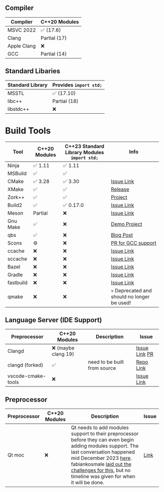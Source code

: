 
## Compiler

| Compiler     | C++20 Modules     |
|--------------|-------------------|
| MSVC 2022    | ✅ (17.6)          |
| Clang        | Partial (17)      |
| Apple Clang  | ❌                |
| GCC          | Partial (14)      |

## Standard Libaries

| Standard Library | Provides `import std;` |
|--------------|--------------------|
| MSSTL    | ✅ (17.10)       |
| libc++        | Partial (18)       |
| libstdc++          | ❌                |

# Build Tools

| Tool     | C++20 Modules | C++23 Standard Library Modules  `import std;` | Info |
|----------|----------------|--------------------|-------|
| Ninja    | ✅ 1.11            | ✅ 1.11                 |       |
| MSBuild   | ✅            | ✅                |  |
| CMake    | ✅ 3.28             | ✅ 3.30               | [Issue Link](https://gitlab.kitware.com/cmake/cmake/-/issues/18355) |
| XMake   | ✅            | ✅                |   [Release](https://github.com/xmake-io/xmake/wiki/Xmake-v2.7.1-Released,-Better-Cplusplus-Modules-Support) |
| Zork++   | ✅            | ✅                |   [Project](https://github.com/zerodaycode/Zork) |
| Build2   | ✅             | ✅ 0.17.0 | [Issue Link](https://github.com/build2/build2/issues/333) |
| Meson    | Partial            | ❌            | [Issue Link](https://github.com/mesonbuild/meson/issues/5024) |
| Gnu Make | ✅             | ❌                 | [Demo Project](https://github.com/fvilante/cpp20_modules_with_gcc_demo)      |
| qbs      | ✅             | ❌                 | [Blog Post](https://www.qt.io/blog/qbs-2.5-released) |
| Scons    | ⚙️             | ❌                 |  [PR for GCC support](https://github.com/SCons/scons/projects/14#card-86356523)     |
| ccache     | ❌             | ❌                 | [Issue Link](https://github.com/ccache/ccache/issues/1252)      |
| sccache     | ❌             | ❌                 | [Issue Link](https://github.com/mozilla/sccache/issues/2095)      |
| Bazel    | ❌             | ❌                 | [Issue Link](https://github.com/bazelbuild/bazel/issues/4005)      |
| Gradle   | ❌             | ❌                 |  [Issue Link](https://github.com/gradle/gradle/issues/29009)     |
| fastbuild   | ❌             | ❌                 |  [Issue Link](https://github.com/fastbuild/fastbuild/issues/1026)   |
| qmake   | ❌             | ❌                 |  💀 Deprecated and should no   longer be used!    |


## Language Server (IDE Support)

| Preprocessor | C++20 Modules | Description      | Issue |
|--------------|---------------|-----------------|-------|
| Clangd       | ❌  (maybe clang 19)         |   | [Issue Link](https://github.com/clangd/clangd/issues/1293) [PR](https://github.com/llvm/llvm-project/pull/66462#issuecomment-1950743841)|
| clangd (forked) | ✅  | need to be built from source | [Repo Link](https://github.com/ChuanqiXu9/clangd-for-modules) |
| vscode-cmake-tools        | ❌          |   | [Issue Link](https://github.com/microsoft/vscode-cmake-tools/issues/3335) |


## Preprocessor

| Preprocessor | C++20 Modules | Description      | Issue |
|--------------|---------------|-----------------|-------|
| Qt moc       | ❌           | Qt needs to add modules support to their preprocessor before they can even begin adding modules support. The last conversation happened mid December 2023 [here](https://lists.qt-project.org/pipermail/development/2023-December/044800.html).  fabiankosmale [laid out the challenges for this](https://lists.qt-project.org/pipermail/development/2023-December/044802.html), but no timeline was given for when it will be done. | [Link](https://bugreports.qt.io/browse/QTBUG-86697) |
